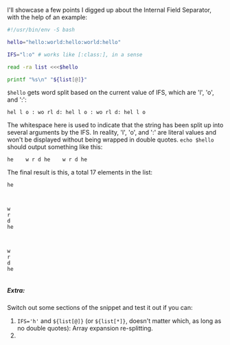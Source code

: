 I'll showcase a few points I digged up about the Internal Field Separator, with the help of an example:

```bash
#!/usr/bin/env -S bash

hello="hello:world:hello:world:hello"

IFS="l:o" # works like [:class:], in a sense

read -ra list <<<$hello

printf "%s\n" "${list[@]}"
```

`$hello` gets word split based on the current value of IFS, which are 'l', 'o', and ':':

```
hel l o : wo rl d: hel l o : wo rl d: hel l o
```

The whitespace here is used to indicate that the string has been split up into several arguments by the IFS. In reality, 'l', 'o', and ':' are literal values and won't be displayed without being wrapped in double quotes. `echo $hello` should output something like this:

```
he    w r d he    w r d he
```

The final result is this, a total 17 elements in the list:

```
he



w
r
d
he



w
r
d
he


```

##### Extra:
Switch out some sections of the snippet and test it out if you can:
1. `IFS='h'` and `${list[@]}` (or `${list[*]}`, doesn't matter which, as long as no double quotes): Array expansion re-splitting.
2. 